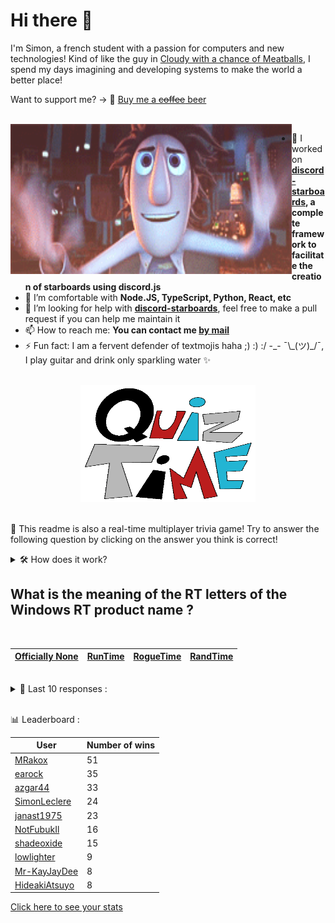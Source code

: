 # Hi there 👋

I'm Simon, a french student with a passion for computers and new technologies!
Kind of like the guy in [Cloudy with a chance of Meatballs](https://www.youtube.com/watch?v=dQw4w9WgXcQ), I spend my days imagining and developing systems to make the world a better place!

Want to support me? -> 🍺 [Buy me a ~~coffee~~ beer](https://www.buymeacoffee.com/SimonLeclere)

<br>

<img width="450" height="240" src="./assets/cloudyWithAChanceOfMeatBalls.gif" align=left>

- 🔭 I worked on **[discord-starboards](https://github.com/SimonLeclere/discord-starboards), a complete framework to facilitate the creation of starboards using discord.js**
- 🌱 I’m comfortable with **Node.JS, TypeScript, Python, React, etc**
- 🤔 I’m looking for help with **[discord-starboards](https://github.com/SimonLeclere/discord-starboards)**, feel free to make a pull request if you can help me maintain it
- 📫 How to reach me: **You can contact me [by mail](mailto:simon-leclere@orange.fr)**
- ⚡ Fun fact: I am a fervent defender of textmojis haha ;) :) :/ -\_- ¯\\\_(ツ)\_/¯, I play guitar and drink only sparkling water ✨

<br>

<center><img width="280" height="187" src="./assets/quizTime.gif"></center>

<br>

🎲 This readme is also a real-time multiplayer trivia game! Try to answer the following question by clicking on the answer you think is correct!
<details>
  <summary>🛠️ How does it work?</summary>
  Each answer is a link to a pre-filled issue. When you press "Submit new issue", it triggers a Github action workflow that compares your answer with the correct answer, finds a new question and updates the readme.md file. Not bad huh?! This whole process only takes about 20 seconds!
</details>

## What is the meaning of the RT letters of the Windows RT product name ?

<br>

| [Officially None](https://github.com/SimonLeclere/SimonLeclere/issues/new?title=quiz%7C705%7COfficially%20None&body=Just%20click%20'Submit%20new%20issue'.) | [RunTime](https://github.com/SimonLeclere/SimonLeclere/issues/new?title=quiz%7C705%7CRunTime&body=Just%20click%20'Submit%20new%20issue'.) | [RogueTime](https://github.com/SimonLeclere/SimonLeclere/issues/new?title=quiz%7C705%7CRogueTime&body=Just%20click%20'Submit%20new%20issue'.) | [RandTime](https://github.com/SimonLeclere/SimonLeclere/issues/new?title=quiz%7C705%7CRandTime&body=Just%20click%20'Submit%20new%20issue'.) |
| - | - | - | - | 

<br>

<details>
  <summary>📒 Last 10 responses :</summary>

- **OutlawOnGithub** answered **Neon** to `Which of the following denotes an almost inert, colorless gas ?` (Good answer)
- **OutlawOnGithub** answered **New Coke** to `Which Coca-Cola formula was a major marketing failure ?` (Good answer)
- **OutlawOnGithub** answered **Selena Gomez** to `Who was the most followed personality on the Instagram network in 2017 ?` (Good answer)
- **SimonLeclere** answered **Fiona** to `Who was placed in a glass coffin by dwarves and then awakened by a prince ?` (Wrong answer)
- **SimonLeclere** answered **40 liters** to `How many liters of water can a horse drink each day ?` (Good answer)
- **SimonLeclere** answered **Radio Station** to `To which other object can we associate the paleophone invented by Charles Cross ?` (Wrong answer)
- **SimonLeclere** answered **To refresh** to `Why do polar bears lie in the snow when they run ?` (Good answer)
- **SimonLeclere** answered **Minister** to `Jeanne Chauvin was the first woman in France to practice what profession ?` (Wrong answer)
- **SimonLeclere** answered **Microsoft** to `Which company injected significant cash to support OpenSSH ?` (Good answer)
- **SimonLeclere** answered **Billie** to `Which singer nicknamed Lady Day represents American jazz ?` (Good answer)

</details>

<br>

📊 Leaderboard :

| User | Number of wins |
|-|-|
| [MRakox](https://github.com/MRakox) | 51 |
| [earock](https://github.com/earock) | 35 |
| [azgar44](https://github.com/azgar44) | 33 |
| [SimonLeclere](https://github.com/SimonLeclere) | 24 |
| [janast1975](https://github.com/janast1975) | 23 |
| [NotFubukIl](https://github.com/NotFubukIl) | 16 |
| [shadeoxide](https://github.com/shadeoxide) | 15 |
| [lowlighter](https://github.com/lowlighter) | 9 |
| [Mr-KayJayDee](https://github.com/Mr-KayJayDee) | 8 |
| [HideakiAtsuyo](https://github.com/HideakiAtsuyo) | 8 |

[Click here to see your stats](https://github.com/SimonLeclere/SimonLeclere/issues/new?title=MyStats&body=Just%20click%20%27Submit%20new%20issue%27.)
